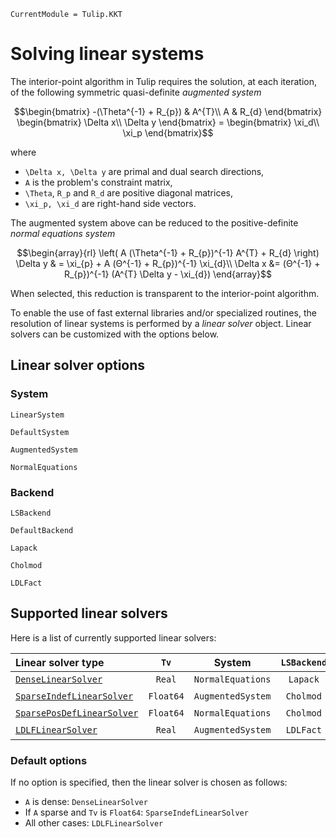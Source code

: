 ```@meta
CurrentModule = Tulip.KKT
```

# Solving linear systems

The interior-point algorithm in Tulip requires the solution, at each iteration, of the following symmetric quasi-definite _augmented system_
```math
\begin{bmatrix}
    -(\Theta^{-1} + R_{p}) & A^{T}\\
    A & R_{d}
\end{bmatrix}
\begin{bmatrix}
    \Delta x\\
    \Delta y
\end{bmatrix}
=
\begin{bmatrix}
    \xi_d\\
    \xi_p
\end{bmatrix}
```
where
* ``\Delta x, \Delta y`` are primal and dual search directions,
* ``A`` is the problem's constraint matrix,
* ``\Theta``, ``R_p`` and ``R_d`` are positive diagonal matrices,
* ``\xi_p, \xi_d`` are right-hand side vectors.

The augmented system above can be reduced to the positive-definite _normal equations system_
```math
\begin{array}{rl}
\left(
    A (\Theta^{-1} + R_{p})^{-1} A^{T} + R_{d}
\right)
\Delta y
& =
\xi_{p} + A (Θ^{-1} + R_{p})^{-1} \xi_{d}\\
\Delta x &= (Θ^{-1} + R_{p})^{-1} (A^{T} \Delta y - \xi_{d})
\end{array}
```
When selected, this reduction is transparent to the interior-point algorithm.


To enable the use of fast external libraries and/or specialized routines, the resolution of linear systems is performed by a _linear solver_ object.
Linear solvers can be customized with the options below.

## Linear solver options

### System

```@docs
LinearSystem
```

```@docs
DefaultSystem
```

```@docs
AugmentedSystem
```

```@docs
NormalEquations
```


### Backend

```@docs
LSBackend
```

```@docs
DefaultBackend
```

```@docs
Lapack
```

```@docs
Cholmod
```

```@docs
LDLFact
```

### 


## Supported linear solvers

Here is a list of currently supported linear solvers:

| Linear solver type | `Tv` | System | `LSBackend` | Method |
|:-------------------|:----:|:------:|:-------:|:-------|
| [`DenseLinearSolver`](@ref) | `Real` | `NormalEquations` | `Lapack` | Cholesky
| [`SparseIndefLinearSolver`](@ref) | `Float64` | `AugmentedSystem` | `Cholmod` | LDLᵀ
| [`SparsePosDefLinearSolver`](@ref) | `Float64` | `NormalEquations` | `Cholmod` | Cholesky
| [`LDLFLinearSolver`](@ref) | `Real` | `AugmentedSystem` | `LDLFact` | LDLᵀ

### Default options
If no option is specified, then the linear solver is chosen as follows:
* ``A`` is dense: `DenseLinearSolver`
* If ``A`` sparse and `Tv` is `Float64`: `SparseIndefLinearSolver`
* All other cases: `LDLFLinearSolver`